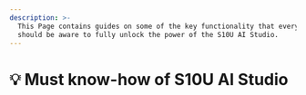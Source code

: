 ```yaml
---
description: >-
  This Page contains guides on some of the key functionality that everyone
  should be aware to fully unlock the power of the S10U AI Studio.
---
```


# 💡 Must know-how of S10U AI Studio

